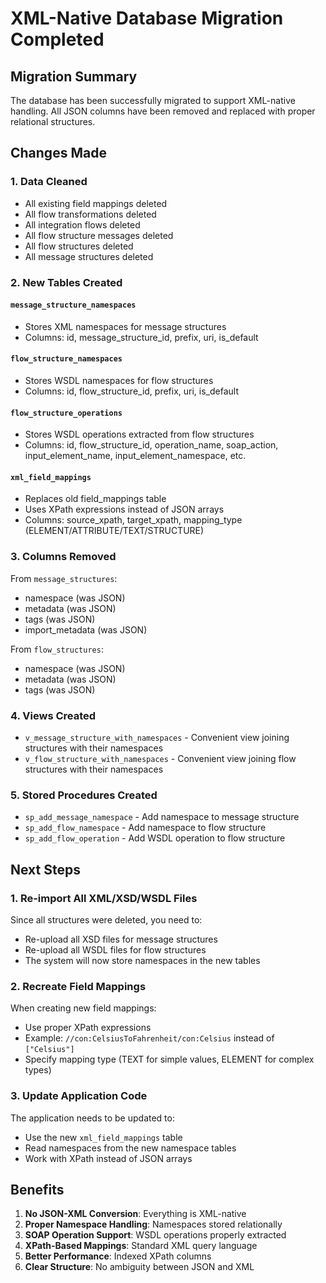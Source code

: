 # XML-Native Database Migration Completed

## Migration Summary

The database has been successfully migrated to support XML-native handling. All JSON columns have been removed and replaced with proper relational structures.

## Changes Made

### 1. Data Cleaned
- All existing field mappings deleted
- All flow transformations deleted  
- All integration flows deleted
- All flow structure messages deleted
- All flow structures deleted
- All message structures deleted

### 2. New Tables Created

#### `message_structure_namespaces`
- Stores XML namespaces for message structures
- Columns: id, message_structure_id, prefix, uri, is_default

#### `flow_structure_namespaces`
- Stores WSDL namespaces for flow structures
- Columns: id, flow_structure_id, prefix, uri, is_default

#### `flow_structure_operations`
- Stores WSDL operations extracted from flow structures
- Columns: id, flow_structure_id, operation_name, soap_action, input_element_name, input_element_namespace, etc.

#### `xml_field_mappings`
- Replaces old field_mappings table
- Uses XPath expressions instead of JSON arrays
- Columns: source_xpath, target_xpath, mapping_type (ELEMENT/ATTRIBUTE/TEXT/STRUCTURE)

### 3. Columns Removed

From `message_structures`:
- namespace (was JSON)
- metadata (was JSON)
- tags (was JSON)
- import_metadata (was JSON)

From `flow_structures`:
- namespace (was JSON)
- metadata (was JSON)
- tags (was JSON)

### 4. Views Created

- `v_message_structure_with_namespaces` - Convenient view joining structures with their namespaces
- `v_flow_structure_with_namespaces` - Convenient view joining flow structures with their namespaces

### 5. Stored Procedures Created

- `sp_add_message_namespace` - Add namespace to message structure
- `sp_add_flow_namespace` - Add namespace to flow structure
- `sp_add_flow_operation` - Add WSDL operation to flow structure

## Next Steps

### 1. Re-import All XML/XSD/WSDL Files
Since all structures were deleted, you need to:
- Re-upload all XSD files for message structures
- Re-upload all WSDL files for flow structures
- The system will now store namespaces in the new tables

### 2. Recreate Field Mappings
When creating new field mappings:
- Use proper XPath expressions
- Example: `//con:CelsiusToFahrenheit/con:Celsius` instead of `["Celsius"]`
- Specify mapping type (TEXT for simple values, ELEMENT for complex types)

### 3. Update Application Code
The application needs to be updated to:
- Use the new `xml_field_mappings` table
- Read namespaces from the new namespace tables
- Work with XPath instead of JSON arrays

## Benefits

1. **No JSON-XML Conversion**: Everything is XML-native
2. **Proper Namespace Handling**: Namespaces stored relationally
3. **SOAP Operation Support**: WSDL operations properly extracted
4. **XPath-Based Mappings**: Standard XML query language
5. **Better Performance**: Indexed XPath columns
6. **Clear Structure**: No ambiguity between JSON and XML